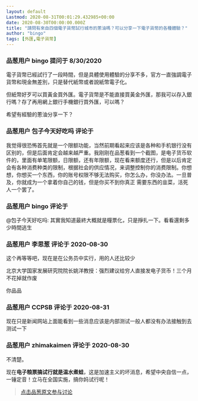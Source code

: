 ```yaml
---
layout: default
Lastmod: 2020-08-31T00:01:29.432985+00:00
date: 2020-08-30T00:00:00.000Z
title: "請問有來自四個電子貨幣試行城市的蔥油嗎？可以分享一下電子貨幣的各種體驗？"
author: "bingo"
tags: [外匯,電子貨幣]
---
```



### 品葱用户 **bingo** 提问于 8/30/2020
    
電子貨幣已經試行了一段時間，但是具體使用體驗的分享不多，官方一直強調電子貨幣和現金無差別，只是替代紙幣或者說紙幣電子化。  
  
但紙幣好歹可以買黃金買外匯。電子貨幣是不能直接買黃金外匯，那我可以存入銀行嗎？存了再用網上銀行手機銀行買外匯，可以嗎？  
  
希望有經驗的蔥油分享一下？
    
                

### 品葱用户 **包子今天好吃吗** 评论于 
        
我觉得很恐怖首先就是一个限额功能，当然前期看起来应该是各种和手机银行没有区别的，但是后面肯定会越来越严重。我刚刚在品葱看到一个截图，是电子货币软件的，里面有单笔限额，日限额，还有年限额，现在看来额度还行，但是以后肯定会有各种消费种类的限制，根据社会的供应情况，来调整控制你的消费限制。你想想，你想买一个东西，你的账号权限不够无法购买，你怎么办，你没办法。一旦普及，你就成为一个拿着你自己的钱，但是你买不到你真正 需要东西的韭菜，活死人一个罢了。
        
                

### 品葱用户 **bingo** 评论于 
        
@包子今天好吃吗: 其實我知道最終大概就是糧票化，只是掙扎一下。看看還剩多少時間逃生
        
                

### 品葱用户 **李思葱** 评论于 2020-08-30
        
这个再等等吧，现在是在公务员中实行，用的人还比较少  
  
北京大学国家发展研究院院长姚洋教授：强烈建议给穷人直接发电子货币！三个月不花掉就作废  
  
你品品
        
                

### 品葱用户 **CCPSB** 评论于 2020-08-31
        
现在只是新闻网站上面能看到一些消息应该是内部测试一般人都没有办法接触到去测试一下
        
                

### 品葱用户 **zhimakaimen** 评论于 2020-08-30
        
不清楚。  
  
  
现在**电子粮票搞试行就是温水煮蛙**，这是加速主义的坏消息，希望中央自信一点，一锤定音！立马在全国实施，搞你妈试行呢！
        
                





> [点击品葱原文参与讨论](https://pincong.rocks/question/30458)

